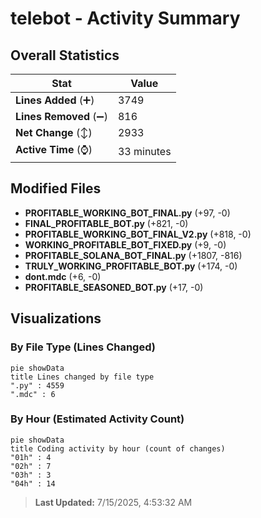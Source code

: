 # telebot - Activity Summary 

## Overall Statistics

| Stat                   | Value                                                             |
| ---------------------- | ----------------------------------------------------------------- |
| **Lines Added** (➕)   | 3749                                          |
| **Lines Removed** (➖) | 816                                        |
| **Net Change** (↕)    | 2933                |
| **Active Time** (⌚)   | 33 minutes |


## Modified Files
- **PROFITABLE_WORKING_BOT_FINAL.py** (+97, -0)
- **FINAL_PROFITABLE_BOT.py** (+821, -0)
- **PROFITABLE_WORKING_BOT_FINAL_V2.py** (+818, -0)
- **WORKING_PROFITABLE_BOT_FIXED.py** (+9, -0)
- **PROFITABLE_SOLANA_BOT_FINAL.py** (+1807, -816)
- **TRULY_WORKING_PROFITABLE_BOT.py** (+174, -0)
- **dont.mdc** (+6, -0)
- **PROFITABLE_SEASONED_BOT.py** (+17, -0)

## Visualizations

### By File Type (Lines Changed)

```mermaid
pie showData
title Lines changed by file type
".py" : 4559
".mdc" : 6
```

### By Hour (Estimated Activity Count)

```mermaid
pie showData
title Coding activity by hour (count of changes)
"01h" : 4
"02h" : 7
"03h" : 3
"04h" : 14
```


> **Last Updated:** 7/15/2025, 4:53:32 AM